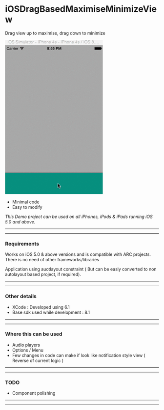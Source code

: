 # iOSDragBasedMaximiseMinimizeView
Drag view up to maximise, drag down to minimize



![      ](\DraggToMaximizeView.gif "") 


* Minimal code 
* Easy to modify 

<em>This Demo project can be used on all iPhones, iPods & iPads running iOS 5.0 and above.</em>

---
---


### Requirements

Works on iOS 5.0 & above versions and is compatible with ARC projects. There is no need of other frameworks/libraries

Application using auotlayout constraint ( But can be easly converted to non autolayout based project, if required).

---
---

### Other details

* XCode : Developed using 6.1
* Base sdk used while development : 8.1

---
---

### Where this can be used

* Audio players
* Options / Menu
* Few changes in code can make if look like notification style view ( Reverse of current logic ) 

---
---

### TODO

* Component polishing

---
---
